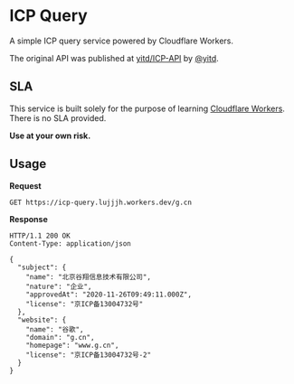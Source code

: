 # ICP Query

A simple ICP query service powered by Cloudflare Workers.

The original API was published at [yitd/ICP-API](https://github.com/yitd/ICP-API) by [@yitd](https://github.com/yitd).

## SLA

This service is built solely for the purpose of learning [Cloudflare Workers](https://workers.cloudflare.com/).
There is no SLA provided.

**Use at your own risk.**

## Usage

**Request**

```http
GET https://icp-query.lujjjh.workers.dev/g.cn
```

**Response**

```http
HTTP/1.1 200 OK
Content-Type: application/json

{
  "subject": {
    "name": "北京谷翔信息技术有限公司",
    "nature": "企业",
    "approvedAt": "2020-11-26T09:49:11.000Z",
    "license": "京ICP备13004732号"
  },
  "website": {
    "name": "谷歌",
    "domain": "g.cn",
    "homepage": "www.g.cn",
    "license": "京ICP备13004732号-2"
  }
}
```

